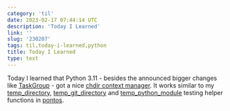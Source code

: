 ```yaml
---
category: 'til'
date: 2023-02-17 07:44:14 UTC
description: 'Today I Learned'
link: ''
slug: '230207'
tags: til,today-i-learned,python
title: Today I Learned
type: text
---
```

Today I learned that Python 3.11 - besides the announced bigger changes like
[TaskGroup](https://docs.python.org/3/library/asyncio-task.html#task-groups) -
got a nice [chdir context manager](https://docs.python.org/3/library/contextlib.html#contextlib.chdir).
It works similar to my [temp_directory](https://github.com/greenbone/pontos/blob/main/pontos/testing/__init__.py#L40),
[temp_git_directory](https://github.com/greenbone/pontos/blob/main/pontos/testing/__init__.py#L90)
and [temp_python_module](https://github.com/greenbone/pontos/blob/main/pontos/testing/__init__.py#L179)
testing helper functions in [pontos](https://github.com/greenbone/pontos).
